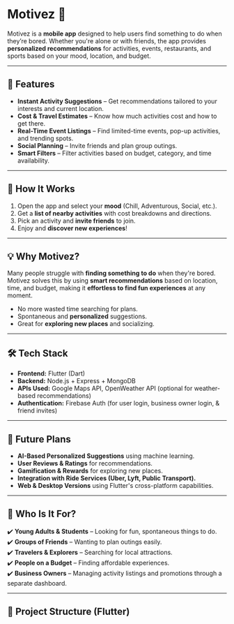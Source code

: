 # Motivez 🚀  
Motivez is a **mobile app** designed to help users find something to do when they’re bored. Whether you're alone or with friends, the app provides **personalized recommendations** for activities, events, restaurants, and sports based on your mood, location, and budget.

---

## **🎯 Features**
- **Instant Activity Suggestions** – Get recommendations tailored to your interests and current location.
- **Cost & Travel Estimates** – Know how much activities cost and how to get there.
- **Real-Time Event Listings** – Find limited-time events, pop-up activities, and trending spots.
- **Social Planning** – Invite friends and plan group outings.
- **Smart Filters** – Filter activities based on budget, category, and time availability.

---

## **📱 How It Works**
1. Open the app and select your **mood** (Chill, Adventurous, Social, etc.).
2. Get a **list of nearby activities** with cost breakdowns and directions.
3. Pick an activity and **invite friends** to join.
4. Enjoy and **discover new experiences**!

---

## **💡 Why Motivez?**
Many people struggle with **finding something to do** when they're bored. Motivez solves this by using **smart recommendations** based on location, time, and budget, making it **effortless to find fun experiences** at any moment.

- No more wasted time searching for plans.
- Spontaneous and **personalized** suggestions.
- Great for **exploring new places** and socializing.

---

## **🛠 Tech Stack**
- **Frontend:** Flutter (Dart)
- **Backend:** Node.js + Express + MongoDB
- **APIs Used:** Google Maps API, OpenWeather API (optional for weather-based recommendations)
- **Authentication:** Firebase Auth (for user login, business owner login, & friend invites)

---

## **🚀 Future Plans**
- **AI-Based Personalized Suggestions** using machine learning.
- **User Reviews & Ratings** for recommendations.
- **Gamification & Rewards** for exploring new places.
- **Integration with Ride Services (Uber, Lyft, Public Transport).**
- **Web & Desktop Versions** using Flutter's cross-platform capabilities.

---

## **👥 Who Is It For?**
✔️ **Young Adults & Students** – Looking for fun, spontaneous things to do.  
✔️ **Groups of Friends** – Wanting to plan outings easily.  
✔️ **Travelers & Explorers** – Searching for local attractions.  
✔️ **People on a Budget** – Finding affordable experiences.  
✔️ **Business Owners** – Managing activity listings and promotions through a separate dashboard.  

---

## **📌 Project Structure (Flutter)**

